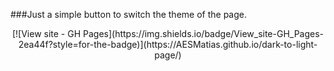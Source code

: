###Just a simple button to switch the theme of the page.
<div align="center">
[![View site - GH Pages](https://img.shields.io/badge/View_site-GH_Pages-2ea44f?style=for-the-badge)](https://AESMatias.github.io/dark-to-light-page/)
</div>

